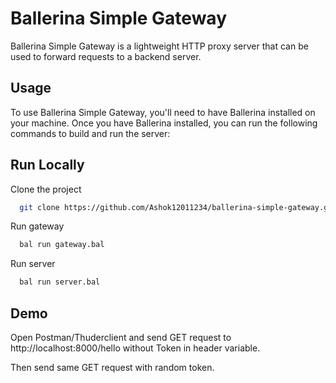 
# Ballerina Simple Gateway

Ballerina Simple Gateway is a lightweight HTTP proxy server that can be used to forward requests to a backend server.

## Usage

To use Ballerina Simple Gateway, you'll need to have Ballerina installed on your machine. Once you have Ballerina installed, you can run the following commands to build and run the server:

## Run Locally

Clone the project

```bash
  git clone https://github.com/Ashok12011234/ballerina-simple-gateway.git
```

Run gateway

```bash
  bal run gateway.bal
```

Run server

```bash
  bal run server.bal
```


## Demo

Open Postman/Thuderclient and send GET request to http://localhost:8000/hello without Token in header variable.

Then send same GET request with random token.

